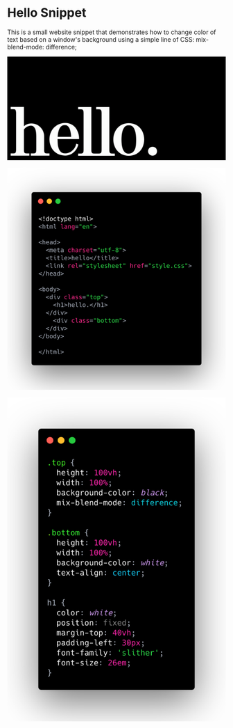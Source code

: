 # Hello Snippet

This is a small website snippet that demonstrates how to change color of text based on a window's background using a simple line of CSS: mix-blend-mode: difference;

![Preview](code-images/hello.gif)

![HTML](code-images/html.png)

![CSS](code-images/css.png)

